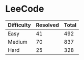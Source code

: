 # LeeCode

| Difficulty | Resolved | Total |
| :--------- | :------- | :---- |
| Easy       | 41       | 492   |
| Medium     | 70       | 837   |
| Hard       | 25       | 328   |
